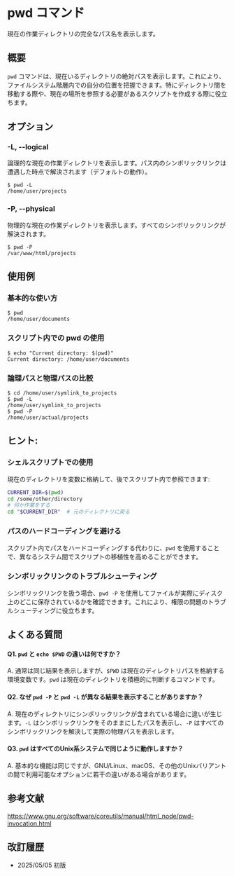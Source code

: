 # pwd コマンド

現在の作業ディレクトリの完全なパス名を表示します。

## 概要

`pwd` コマンドは、現在いるディレクトリの絶対パスを表示します。これにより、ファイルシステム階層内での自分の位置を把握できます。特にディレクトリ間を移動する際や、現在の場所を参照する必要があるスクリプトを作成する際に役立ちます。

## オプション

### **-L, --logical**

論理的な現在の作業ディレクトリを表示します。パス内のシンボリックリンクは遭遇した時点で解決されます（デフォルトの動作）。

```console
$ pwd -L
/home/user/projects
```

### **-P, --physical**

物理的な現在の作業ディレクトリを表示します。すべてのシンボリックリンクが解決されます。

```console
$ pwd -P
/var/www/html/projects
```

## 使用例

### 基本的な使い方

```console
$ pwd
/home/user/documents
```

### スクリプト内での pwd の使用

```console
$ echo "Current directory: $(pwd)"
Current directory: /home/user/documents
```

### 論理パスと物理パスの比較

```console
$ cd /home/user/symlink_to_projects
$ pwd -L
/home/user/symlink_to_projects
$ pwd -P
/home/user/actual/projects
```

## ヒント:

### シェルスクリプトでの使用

現在のディレクトリを変数に格納して、後でスクリプト内で参照できます:
```bash
CURRENT_DIR=$(pwd)
cd /some/other/directory
# 何か作業をする
cd "$CURRENT_DIR"  # 元のディレクトリに戻る
```

### パスのハードコーディングを避ける

スクリプト内でパスをハードコーディングする代わりに、`pwd` を使用することで、異なるシステム間でスクリプトの移植性を高めることができます。

### シンボリックリンクのトラブルシューティング

シンボリックリンクを扱う場合、`pwd -P` を使用してファイルが実際にディスク上のどこに保存されているかを確認できます。これにより、権限の問題のトラブルシューティングに役立ちます。

## よくある質問

#### Q1. `pwd` と `echo $PWD` の違いは何ですか？
A. 通常は同じ結果を表示しますが、`$PWD` は現在のディレクトリパスを格納する環境変数です。`pwd` は現在のディレクトリを積極的に判断するコマンドです。

#### Q2. なぜ `pwd -P` と `pwd -L` が異なる結果を表示することがありますか？
A. 現在のディレクトリにシンボリックリンクが含まれている場合に違いが生じます。`-L` はシンボリックリンクをそのままにしたパスを表示し、`-P` はすべてのシンボリックリンクを解決して実際の物理パスを表示します。

#### Q3. `pwd` はすべてのUnix系システムで同じように動作しますか？
A. 基本的な機能は同じですが、GNU/Linux、macOS、その他のUnixバリアントの間で利用可能なオプションに若干の違いがある場合があります。

## 参考文献

https://www.gnu.org/software/coreutils/manual/html_node/pwd-invocation.html

## 改訂履歴

- 2025/05/05 初版